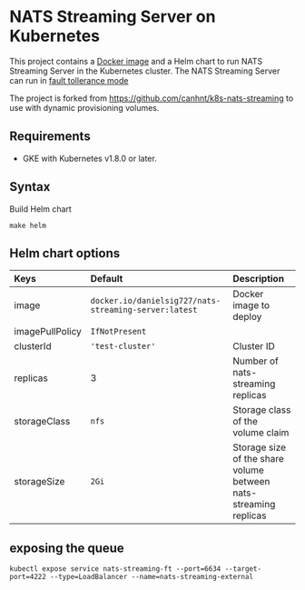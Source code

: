 # NATS Streaming Server on Kubernetes

This project contains a [Docker image](https://hub.docker.com/r/danielsig727/nats-streaming-server/) and a Helm chart to run NATS Streaming Server in the Kubernetes cluster.
The NATS Streaming Server can run in [fault tollerance mode](https://github.com/nats-io/nats-streaming-server#fault-tolerance)

The project is forked from https://github.com/canhnt/k8s-nats-streaming to use with dynamic provisioning volumes.

## Requirements
- GKE with Kubernetes v1.8.0 or later.

## Syntax
Build Helm chart
```
make helm
```

## Helm chart options

| Keys              | Default | Description                                                           |
|:----------------- |:------- |:-----------------------------------------------------------------------|
| image             | `docker.io/danielsig727/nats-streaming-server:latest`  | Docker image to deploy |
| imagePullPolicy   | `IfNotPresent`  |  |
| clusterId   | `'test-cluster'`  | Cluster ID |
| replicas          | 3  | Number of nats-streaming replicas  |
| storageClass       | `nfs`  | Storage class of the volume claim  |
| storageSize       | `2Gi`  | Storage size of the share volume between nats-streaming replicas  |

## exposing the queue

    kubectl expose service nats-streaming-ft --port=6634 --target-port=4222 --type=LoadBalancer --name=nats-streaming-external
